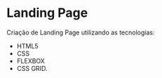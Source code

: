 # Landing Page

Criação de Landing Page utilizando as tecnologias: 

- HTML5 
- CSS 
- FLEXBOX
- CSS GRID.
